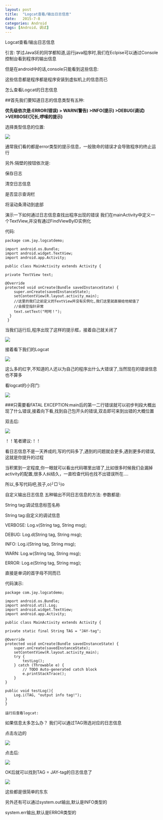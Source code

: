 ```yaml
---
layout: post
title:  "Logcat查看/输出日志信息"
date:   2015-7-8
categories: Android
tags: [Android，调试]
---
```


Logcat查看/输出日志信息

<!-- more -->

引言:
学过JavaSE的同学都知道,运行java程序时,我们在Eclpise可以通过Console控制台看到程序的输出信息

但是在android中的话,console只能看到这些信息:

这些信息都是程序都是程序安装到虚拟机上的信息而已

怎么查看Logcat的日志信息

##首先我们要知道日志的信息类型有五种:

**优先级依次是:ERROR(错误)  >  WARN(警告)  >INFO(提示)  >DEBUG(调试)  >VERBOSE(冗长,啰嗦的提示)**

 

选择类型信息的位置:

![](http://img-storage.qiniudn.com/15-7-9/45533090.jpg)

 


通常我们看的都是error类型的提示信息，一般致命的错误才会导致程序的终止运行

另外:隔壁的按钮依次是:     
  
 保存日志       
   
  清空日志信息    
  
 是否显示查询栏 

将滚动条滑动到底部   

 

 

 

演示一下如何通过日志信息查找出程序出现的错误
我们在mainActivity中定义一个TextView,并没有通过FindViewByID实例化

代码:

    package com.jay.logcatdemo;  
  
    import android.os.Bundle;  
    import android.widget.TextView;  
    import android.app.Activity;  
  
    public class MainActivity extends Activity {  
  
    private TextView text;  
      
    @Override  
    protected void onCreate(Bundle savedInstanceState) {  
        super.onCreate(savedInstanceState);  
        setContentView(R.layout.activity_main);  
        //这里的我们之前定义的TextView并没有实例化,我们这里就直接给他赋值了  
        //会报空指针异常  
        text.setText("呵呵！");  
      }  
     }  

当我们运行后,程序出现了这样的提示框，接着自己就关闭了

![](http://img-storage.qiniudn.com/15-7-9/34984344.jpg)

 

接着看下我们的Logcat

![](http://img-storage.qiniudn.com/15-7-9/13285207.jpg)

这么多的红字,不知道的人还以为自己的程序出什么大错误了,当然现在的错误信息也不算多

 

看logcat的小窍门:

![](http://img-storage.qiniudn.com/15-7-9/16304564.jpg)

###只需要看FATAL EXCEPTION:main后的第一二行错误就可以初步判段大概出现了什么错误,接着向下看,找到自己包开头的错误,双击即可来到出错的大概位置

双击后:


![](http://img-storage.qiniudn.com/15-7-9/28027385.jpg)
 

！！笔者建议:！！

看日志信息不是一天养成的,写的代码多了,遇到的问题就会更多,遇到更多的错误,这就是你提升的过程

当积累到一定程度,你一眼就可以看出代码哪里出错了,比如很多时候我们会漏掉activity的配置,很多人纠结久，一直检查代码也找不出错误所在....

所以,多写代码吧,孩子,o(╯□╰)o

 

自定义输出日志信息
五种输出不同日志信息的方法:
参数都是:

String tag:调试信息标签名称

String tag:自定义的调试信息

 

VERBOSE:         Log.v(String tag, String msg);

DEBUG:              Log.d(String tag, String msg);

INFO:                   Log.i(String tag, String msg);

WARN:                Log.w(String tag, String msg);

ERROR:              Log.e(String tag, String msg);  

 

直接是单词的首字母不同而已

 

代码演示:

    package com.jay.logcatdemo;  
  
    import android.os.Bundle;  
    import android.util.Log;  
    import android.widget.TextView;  
    import android.app.Activity;  
  
    public class MainActivity extends Activity {  
  
    private static final String TAG = "JAY-tag";  
      
    @Override  
    protected void onCreate(Bundle savedInstanceState) {  
        super.onCreate(savedInstanceState);  
        setContentView(R.layout.activity_main);  
        try {  
            testLog();  
        } catch (Throwable e) {  
            // TODO Auto-generated catch block  
            e.printStackTrace();  
        }  
    }  
      
    public void testLog(){  
        Log.i(TAG, "output info tag!");  
    }  
    }  

    运行后查看logcat:



 

 

如果信息太多怎么办？
我们可以通过TAG筛选对应的日志信息

点击左边的

![](http://img-storage.qiniudn.com/15-7-9/31430155.jpg)


点击后:


![](http://img-storage.qiniudn.com/15-7-9/33156806.jpg)

 

OK后就可以找到TAG = JAY-tag的日志信息了



 ![](http://img-storage.qiniudn.com/15-7-9/63634499.jpg)

 

这些都是很简单的东东

另外还有可以通过system.out输出,默认是INFO类型的

 system.err输出,默认是ERROR类型的

 